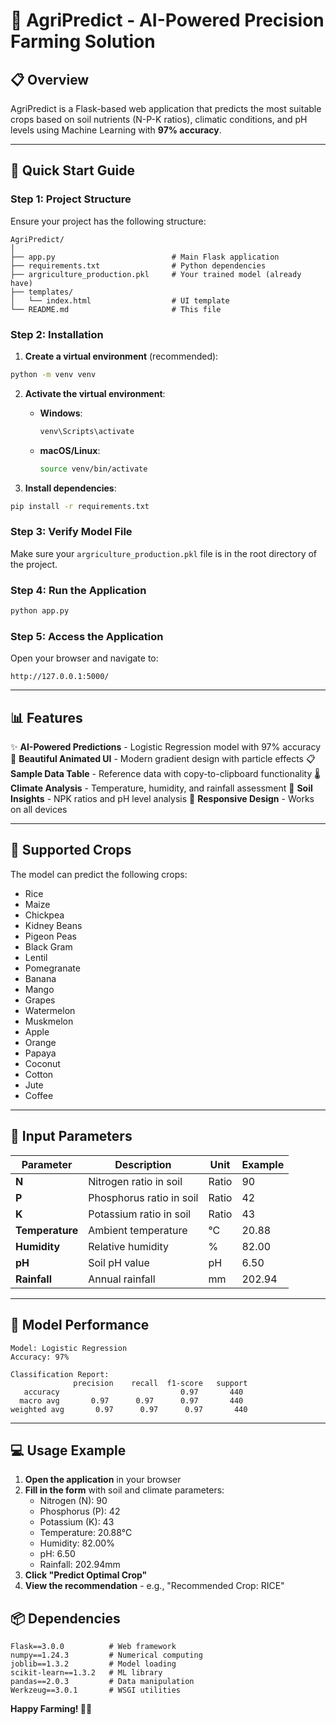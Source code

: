 # 🌾 AgriPredict - AI-Powered Precision Farming Solution

## 📋 Overview
AgriPredict is a Flask-based web application that predicts the most suitable crops based on soil nutrients (N-P-K ratios), climatic conditions, and pH levels using Machine Learning with **97% accuracy**.

---

## 🚀 Quick Start Guide

### Step 1: Project Structure
Ensure your project has the following structure:
```
AgriPredict/
│
├── app.py                          # Main Flask application
├── requirements.txt                # Python dependencies
├── argriculture_production.pkl     # Your trained model (already have)
├── templates/
│   └── index.html                  # UI template
└── README.md                       # This file
```

### Step 2: Installation

1. **Create a virtual environment** (recommended):
```bash
python -m venv venv
```

2. **Activate the virtual environment**:
   - **Windows**:
     ```bash
     venv\Scripts\activate
     ```
   - **macOS/Linux**:
     ```bash
     source venv/bin/activate
     ```

3. **Install dependencies**:
```bash
pip install -r requirements.txt
```

### Step 3: Verify Model File
Make sure your `argriculture_production.pkl` file is in the root directory of the project.

### Step 4: Run the Application
```bash
python app.py
```

### Step 5: Access the Application
Open your browser and navigate to:
```
http://127.0.0.1:5000/
```

---

## 📊 Features

✨ **AI-Powered Predictions** - Logistic Regression model with 97% accuracy
🎨 **Beautiful Animated UI** - Modern gradient design with particle effects
📋 **Sample Data Table** - Reference data with copy-to-clipboard functionality
🌡️ **Climate Analysis** - Temperature, humidity, and rainfall assessment
🧪 **Soil Insights** - NPK ratios and pH level analysis
📱 **Responsive Design** - Works on all devices

---

## 🌾 Supported Crops

The model can predict the following crops:
- Rice
- Maize
- Chickpea
- Kidney Beans
- Pigeon Peas
- Black Gram
- Lentil
- Pomegranate
- Banana
- Mango
- Grapes
- Watermelon
- Muskmelon
- Apple
- Orange
- Papaya
- Coconut
- Cotton
- Jute
- Coffee

---

## 🔧 Input Parameters

| Parameter | Description | Unit | Example |
|-----------|-------------|------|---------|
| **N** | Nitrogen ratio in soil | Ratio | 90 |
| **P** | Phosphorus ratio in soil | Ratio | 42 |
| **K** | Potassium ratio in soil | Ratio | 43 |
| **Temperature** | Ambient temperature | °C | 20.88 |
| **Humidity** | Relative humidity | % | 82.00 |
| **pH** | Soil pH value | pH | 6.50 |
| **Rainfall** | Annual rainfall | mm | 202.94 |

---

## 🎯 Model Performance

```
Model: Logistic Regression
Accuracy: 97%

Classification Report:
              precision    recall  f1-score   support
   accuracy                           0.97       440
  macro avg       0.97      0.97      0.97       440
weighted avg       0.97      0.97      0.97       440
```

---

## 💻 Usage Example

1. **Open the application** in your browser
2. **Fill in the form** with soil and climate parameters:
   - Nitrogen (N): 90
   - Phosphorus (P): 42
   - Potassium (K): 43
   - Temperature: 20.88°C
   - Humidity: 82.00%
   - pH: 6.50
   - Rainfall: 202.94mm
3. **Click "Predict Optimal Crop"**
4. **View the recommendation** - e.g., "Recommended Crop: RICE"


## 📦 Dependencies

```
Flask==3.0.0          # Web framework
numpy==1.24.3         # Numerical computing
joblib==1.3.2         # Model loading
scikit-learn==1.3.2   # ML library
pandas==2.0.3         # Data manipulation
Werkzeug==3.0.1       # WSGI utilities
```



**Happy Farming! 🌾🚜**
